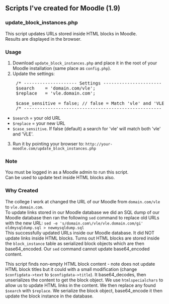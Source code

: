 ## Scripts I've created for Moodle (1.9)

### update_block_instances.php
This script updates URLs stored inside HTML blocks in Moodle.   
Results are displayed in the browser.

### Usage
1. Download `update_block_instances.php` and place it in the root of your Moodle installation (same place as `config.php`).
2. Update the settings:
<pre>
    /* -------------------- Settings ---------------------- */
    $search    = 'domain.com/vle';
    $replace   = 'vle.domain.com';

    $case_sensitive = false; // false = Match 'vle' and 'VLE'
    /* ---------------------------------------------------- */
</pre>
 * `$search` = your old URL
 * `$replace` = your new URL
 * `$case_sensitive`. If false (default) a search for 'vle' will match both 'vle' and 'VLE'.
3. Run it by pointing your browser to: `http://your-moodle.com/update_block_instances.php`


### Note
You must be logged in as a Moodle admin to run this script.  
Can be used to update text inside HTML blocks also.

### Why Created
The college I work at changed the URL of our Moodle from `domain.com/vle` to `vle.domain.com`.  
To update links stored in our Moodle database we did an SQL dump of our Moodle database then ran the following `sed` command to replace old URLs with the new URL: `sed -e 's/domain.com\/vle/vle.domain.com/gi' oldmysqldump.sql > newmysqldump.sql`  
This successfully updated URLs inside our Moodle database. It did NOT update links inside HTML blocks. Turns out HTML blocks are stored inside the `block_instance` table as serialized block objects which are then base64_encoded. Our `sed` command cannot update base64_encoded content.
  
This script finds non-empty HTML block content - note does not update HTML block titles but it could with a small modification (change `$configdata->text` to `$configdata->title`).
It base64_decodes, then unserializes the content to get the block object. We use `htmlspecialchars` to allow us to update HTML links in the content. We then replace any found `$search` with `$replace`. We serialize the block object, base64_encode it then update the block instance in the database.  


